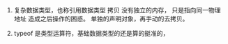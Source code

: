 1. 复杂数据类型，也称引用数据类型
拷贝
没有独立的内存， 只是指向同一物理地址
造成之后操作的困惑。
单独的声明对象，再手动的去拷贝。

2. typeof 是类型运算符，基础数据类型的还是算的挺准的，
